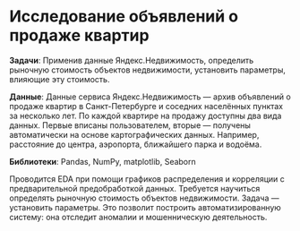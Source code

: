 # Исследование объявлений о продаже квартир

**Задачи**: Применив данные Яндекс.Недвижимость, определить рыночную стоимость объектов недвижимости, установить параметры, влияющие эту стоимость.

**Данные**: Данные сервиса Яндекс.Недвижимость — архив объявлений о продаже квартир в Санкт-Петербурге и соседних населённых пунктах за несколько лет. По каждой квартире на продажу доступны два вида данных. Первые вписаны пользователем, вторые — получены автоматически на основе картографических данных. Например, расстояние до центра, аэропорта, ближайшего парка и водоёма.

**Библиотеки**: Pandas, NumPy, matplotlib, Seaborn

Проводится EDA при помощи графиков распределения и корреляции с предварительной предобработкой данных. Требуется научиться определять рыночную стоимость объектов недвижимости. Задача — установить параметры. Это позволит построить автоматизированную систему: она отследит аномалии и мошенническую деятельность. 